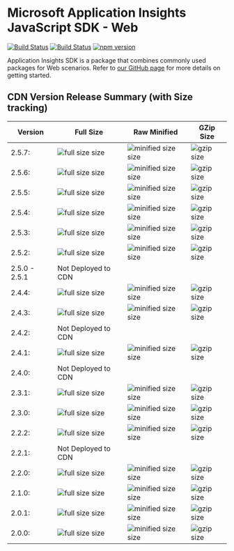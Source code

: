 <properties
	pageTitle="Application Insights JavaScript SDK - AISKU"
	description="Reference doc"
	services="application-insights"
    documentationCenter=".net"
/>

<tags
	ms.service="application-insights"
	ms.workload="tbd"
	ms.tgt_pltfrm="ibiza"
	ms.devlang="na"
	ms.topic="article"
	ms.date="10/8/2019"/>


# Microsoft Application Insights JavaScript SDK - Web

[![Build Status](https://dev.azure.com/mseng/AppInsights/_apis/build/status/AppInsights%20-%20DevTools/1DS%20JavaScript%20SDK%20web%20SKU%20vNext?branchName=master)](https://dev.azure.com/mseng/AppInsights/_build/latest?definitionId=8184&branchName=master)
[![Build Status](https://travis-ci.org/microsoft/ApplicationInsights-JS.svg?branch=master)](https://travis-ci.org/microsoft/ApplicationInsights-JS)
[![npm version](https://badge.fury.io/js/%40microsoft%2Fapplicationinsights-web.svg)](https://badge.fury.io/js/%40microsoft%2Fapplicationinsights-web)

Application Insights SDK is a package that combines commonly used packages for Web scenarios.
Refer to [our GitHub page](https://github.com/microsoft/applicationinsights-js) for more details on getting started.

## CDN Version Release Summary (with Size tracking)

| Version | Full Size | Raw Minified | GZip Size 
|---------|-----------|--------------|-------------
| 2.5.7:  | ![full size size](https://img.badgesize.io/https://az416426.vo.msecnd.net/scripts/b/ai.2.5.7.js.svg?label=full%20size&color=blue)| ![minified size size](https://img.badgesize.io/https://az416426.vo.msecnd.net/scripts/b/ai.2.5.7.min.js.svg?label=minified%20size&color=darkorchid) | ![gzip size](https://img.badgesize.io/https://az416426.vo.msecnd.net/scripts/b/ai.2.5.7.min.js.svg?compression=gzip&softmax=30000&max=35000)
| 2.5.6:  | ![full size size](https://img.badgesize.io/https://az416426.vo.msecnd.net/scripts/b/ai.2.5.6.js.svg?label=full%20size&color=blue)| ![minified size size](https://img.badgesize.io/https://az416426.vo.msecnd.net/scripts/b/ai.2.5.6.min.js.svg?label=minified%20size&color=darkorchid) | ![gzip size](https://img.badgesize.io/https://az416426.vo.msecnd.net/scripts/b/ai.2.5.6.min.js.svg?compression=gzip&softmax=30000&max=35000)
| 2.5.5:  | ![full size size](https://img.badgesize.io/https://az416426.vo.msecnd.net/scripts/b/ai.2.5.5.js.svg?label=full%20size&color=blue)| ![minified size size](https://img.badgesize.io/https://az416426.vo.msecnd.net/scripts/b/ai.2.5.5.min.js.svg?label=minified%20size&color=darkorchid) | ![gzip size](https://img.badgesize.io/https://az416426.vo.msecnd.net/scripts/b/ai.2.5.5.min.js.svg?compression=gzip&softmax=30000&max=35000)
| 2.5.4:  | ![full size size](https://img.badgesize.io/https://az416426.vo.msecnd.net/scripts/b/ai.2.5.4.js.svg?label=full%20size&color=blue)| ![minified size size](https://img.badgesize.io/https://az416426.vo.msecnd.net/scripts/b/ai.2.5.4.min.js.svg?label=minified%20size&color=darkorchid) | ![gzip size](https://img.badgesize.io/https://az416426.vo.msecnd.net/scripts/b/ai.2.5.4.min.js.svg?compression=gzip&softmax=30000&max=35000)
| 2.5.3:  | ![full size size](https://img.badgesize.io/https://az416426.vo.msecnd.net/scripts/b/ai.2.5.3.js.svg?label=full%20size&color=blue)| ![minified size size](https://img.badgesize.io/https://az416426.vo.msecnd.net/scripts/b/ai.2.5.3.min.js.svg?label=minified%20size&color=darkorchid) | ![gzip size](https://img.badgesize.io/https://az416426.vo.msecnd.net/scripts/b/ai.2.5.3.min.js.svg?compression=gzip&softmax=30000&max=35000)
| 2.5.2:  | ![full size size](https://img.badgesize.io/https://az416426.vo.msecnd.net/scripts/b/ai.2.5.2.js.svg?label=full%20size&color=blue)| ![minified size size](https://img.badgesize.io/https://az416426.vo.msecnd.net/scripts/b/ai.2.5.2.min.js.svg?label=minified%20size&color=darkorchid) | ![gzip size](https://img.badgesize.io/https://az416426.vo.msecnd.net/scripts/b/ai.2.5.2.min.js.svg?compression=gzip&softmax=30000&max=35000)
| 2.5.0 - 2.5.1 | Not Deployed to CDN |  |
| 2.4.4:  | ![full size size](https://img.badgesize.io/https://az416426.vo.msecnd.net/scripts/b/ai.2.4.4.js.svg?label=full%20size&color=blue)| ![minified size size](https://img.badgesize.io/https://az416426.vo.msecnd.net/scripts/b/ai.2.4.4.min.js.svg?label=minified%20size&color=darkorchid) | ![gzip size](https://img.badgesize.io/https://az416426.vo.msecnd.net/scripts/b/ai.2.4.4.min.js.svg?compression=gzip&softmax=30000&max=35000)
| 2.4.3:  | ![full size size](https://img.badgesize.io/https://az416426.vo.msecnd.net/scripts/b/ai.2.4.3.js.svg?label=full%20size&color=blue)| ![minified size size](https://img.badgesize.io/https://az416426.vo.msecnd.net/scripts/b/ai.2.4.3.min.js.svg?label=minified%20size&color=darkorchid) | ![gzip size](https://img.badgesize.io/https://az416426.vo.msecnd.net/scripts/b/ai.2.4.3.min.js.svg?compression=gzip&softmax=30000&max=35000)
| 2.4.2:  | Not Deployed to CDN
| 2.4.1:  | ![full size size](https://img.badgesize.io/https://az416426.vo.msecnd.net/scripts/b/ai.2.4.1.js.svg?label=full%20size&color=blue)| ![minified size size](https://img.badgesize.io/https://az416426.vo.msecnd.net/scripts/b/ai.2.4.1.min.js.svg?label=minified%20size&color=darkorchid) | ![gzip size](https://img.badgesize.io/https://az416426.vo.msecnd.net/scripts/b/ai.2.4.1.min.js.svg?compression=gzip&softmax=30000&max=35000)
| 2.4.0:  | Not Deployed to CDN
| 2.3.1:  | ![full size size](https://img.badgesize.io/https://az416426.vo.msecnd.net/scripts/b/ai.2.3.1.js.svg?label=full%20size&color=blue)| ![minified size size](https://img.badgesize.io/https://az416426.vo.msecnd.net/scripts/b/ai.2.3.1.min.js.svg?label=minified%20size&color=darkorchid) | ![gzip size](https://img.badgesize.io/https://az416426.vo.msecnd.net/scripts/b/ai.2.3.1.min.js.svg?compression=gzip&softmax=30000&max=35000)
| 2.3.0:  | ![full size size](https://img.badgesize.io/https://az416426.vo.msecnd.net/scripts/b/ai.2.3.0.js.svg?label=full%20size&color=blue)| ![minified size size](https://img.badgesize.io/https://az416426.vo.msecnd.net/scripts/b/ai.2.3.0.min.js.svg?label=minified%20size&color=darkorchid) | ![gzip size](https://img.badgesize.io/https://az416426.vo.msecnd.net/scripts/b/ai.2.3.0.min.js.svg?compression=gzip&softmax=30000&max=35000)
| 2.2.2:  | ![full size size](https://img.badgesize.io/https://az416426.vo.msecnd.net/scripts/b/ai.2.2.2.js.svg?label=full%20size&color=blue)| ![minified size size](https://img.badgesize.io/https://az416426.vo.msecnd.net/scripts/b/ai.2.2.2.min.js.svg?label=minified%20size&color=darkorchid) | ![gzip size](https://img.badgesize.io/https://az416426.vo.msecnd.net/scripts/b/ai.2.2.2.min.js.svg?compression=gzip&softmax=30000&max=35000)
| 2.2.1:  | Not Deployed to CDN
| 2.2.0:  | ![full size size](https://img.badgesize.io/https://az416426.vo.msecnd.net/scripts/b/ai.2.2.0.js.svg?label=full%20size&color=blue)| ![minified size size](https://img.badgesize.io/https://az416426.vo.msecnd.net/scripts/b/ai.2.2.0.min.js.svg?label=minified%20size&color=darkorchid) | ![gzip size](https://img.badgesize.io/https://az416426.vo.msecnd.net/scripts/b/ai.2.2.0.min.js.svg?compression=gzip&softmax=30000&max=35000)
| 2.1.0:  | ![full size size](https://img.badgesize.io/https://az416426.vo.msecnd.net/scripts/b/ai.2.1.0.js.svg?label=full%20size&color=blue)| ![minified size size](https://img.badgesize.io/https://az416426.vo.msecnd.net/scripts/b/ai.2.1.0.min.js.svg?label=minified%20size&color=darkorchid) | ![gzip size](https://img.badgesize.io/https://az416426.vo.msecnd.net/scripts/b/ai.2.1.0.min.js.svg?compression=gzip&softmax=30000&max=35000)
| 2.0.1:  | ![full size size](https://img.badgesize.io/https://az416426.vo.msecnd.net/scripts/b/ai.2.0.1.js.svg?label=full%20size&color=blue)| ![minified size size](https://img.badgesize.io/https://az416426.vo.msecnd.net/scripts/b/ai.2.0.1.min.js.svg?label=minified%20size&color=darkorchid) | ![gzip size](https://img.badgesize.io/https://az416426.vo.msecnd.net/scripts/b/ai.2.0.1.min.js.svg?compression=gzip&softmax=30000&max=35000)
| 2.0.0:  | ![full size size](https://img.badgesize.io/https://az416426.vo.msecnd.net/scripts/b/ai.2.0.0.js.svg?label=full%20size&color=blue)| ![minified size size](https://img.badgesize.io/https://az416426.vo.msecnd.net/scripts/b/ai.2.0.0.min.js.svg?label=minified%20size&color=darkorchid) | ![gzip size](https://img.badgesize.io/https://az416426.vo.msecnd.net/scripts/b/ai.2.0.0.min.js.svg?compression=gzip&softmax=30000&max=35000)